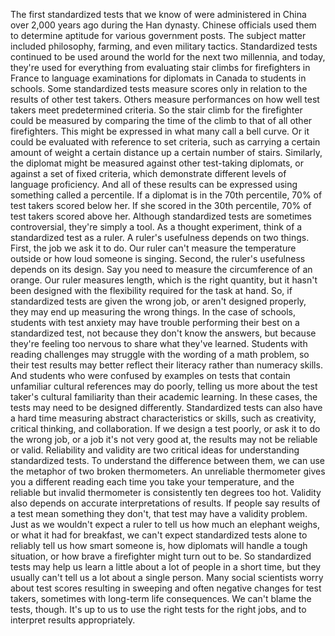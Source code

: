 
The first standardized tests 
that we know of
were administered in China 
over 2,000 years ago
during the Han dynasty.
Chinese officials used them to determine
aptitude for various government posts.
The subject matter included philosophy,
farming,
and even military tactics.
Standardized tests continued to be used
around the world for the next two millennia,
and today, they&#39;re used for everything
from evaluating stair climbs
for firefighters in France
to language examinations 
for diplomats in Canada
to students in schools.
Some standardized tests measure scores
only in relation to the results 
of other test takers.
Others measure performances on how well
test takers meet predetermined criteria.
So the stair climb for the firefighter
could be measured by comparing 
the time of the climb
to that of all other firefighters.
This might be expressed in what 
many call a bell curve.
Or it could be evaluated with reference
to set criteria,
such as carrying a certain amount 
of weight a certain distance
up a certain number of stairs.
Similarly, the diplomat might be measured
against other test-taking diplomats,
or against a set of fixed criteria,
which demonstrate different levels
of language proficiency.
And all of these results can be expressed
using something called a percentile.
If a diplomat is in the 70th percentile,
70% of test takers scored below her.
If she scored in the 30th percentile,
70% of test takers scored above her.
Although standardized tests 
are sometimes controversial,
they&#39;re simply a tool.
As a thought experiment, 
think of a standardized test as a ruler.
A ruler&#39;s usefulness 
depends on two things.
First, the job we ask it to do.
Our ruler can&#39;t measure 
the temperature outside
or how loud someone is singing.
Second, the ruler&#39;s usefulness depends
on its design.
Say you need to measure the circumference
of an orange.
Our ruler measures length,
which is the right quantity,
but it hasn&#39;t been designed with the 
flexibility required for the task at hand.
So, if standardized tests are given
the wrong job,
or aren&#39;t designed properly,
they may end up measuring
the wrong things.
In the case of schools,
students with test anxiety may have 
trouble performing their best
on a standardized test,
not because they don&#39;t know the answers,
but because they&#39;re feeling too nervous
to share what they&#39;ve learned.
Students with reading challenges
may struggle with the wording 
of a math problem,
so their test results may better reflect
their literacy
rather than numeracy skills.
And students who were confused by examples
on tests that contain 
unfamiliar cultural references
may do poorly,
telling us more about the test taker&#39;s
cultural familiarity
than their academic learning.
In these cases, the tests may need
to be designed differently.
Standardized tests can also 
have a hard time
measuring abstract 
characteristics or skills,
such as creativity, critical thinking,
and collaboration.
If we design a test poorly,
or ask it to do the wrong job,
or a job it&#39;s not very good at,
the results may not be reliable or valid.
Reliability and validity 
are two critical ideas
for understanding standardized tests.
To understand the difference between them,
we can use the metaphor 
of two broken thermometers.
An unreliable thermometer
gives you a different reading 
each time you take your temperature,
and the reliable but invalid thermometer
is consistently ten degrees too hot.
Validity also depends on accurate
interpretations of results.
If people say results of a test
mean something they don&#39;t,
that test may have a validity problem.
Just as we wouldn&#39;t expect a ruler
to tell us how much an elephant weighs,
or what it had for breakfast,
we can&#39;t expect standardized tests alone
to reliably tell us how smart someone is,
how diplomats will handle
a tough situation,
or how brave a firefighter 
might turn out to be.
So standardized tests may help us learn
a little about a lot of people
in a short time,
but they usually can&#39;t tell us a lot
about a single person.
Many social scientists worry about
test scores resulting in sweeping
and often negative changes
for test takers,
sometimes with long-term 
life consequences.
We can&#39;t blame the tests, though.
It&#39;s up to us to use the right tests
for the right jobs,
and to interpret results appropriately.
